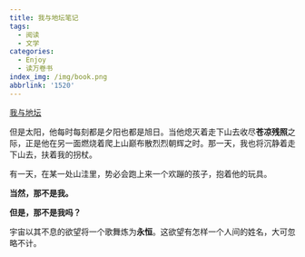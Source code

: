 ```yaml
---
title: 我与地坛笔记
tags:
  - 阅读
  - 文学
categories:
  - Enjoy
  - 读万卷书
index_img: /img/book.png
abbrlink: '1520'
---
```


[我与地坛](https://book.douban.com/subject/5910656/)

但是太阳，他每时每刻都是夕阳也都是旭日。当他熄灭着走下山去收尽**苍凉残照**之际，正是他在另一面燃烧着爬上山巅布散烈烈朝辉之时。那一天，我也将沉静着走下山去，扶着我的拐杖。

有一天，在某一处山洼里，势必会跑上来一个欢蹦的孩子，抱着他的玩具。

**当然，那不是我。**

**但是，那不是我吗？**

宇宙以其不息的欲望将一个歌舞炼为**永恒**。这欲望有怎样一个人间的姓名，大可忽略不计。

